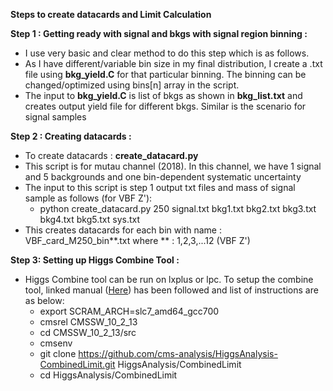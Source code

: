 **Steps to create datacards and Limit Calculation**

**Step 1 :  Getting ready with signal and bkgs with signal region binning :**
  * I use very basic and clear method to do this step which is as follows.
  * As I have different/variable bin size in my final distribution, I create a .txt file using **bkg_yield.C** for that particular binning. The binning can be changed/optimized using bins[n] array in the script.
  * The input to **bkg_yield.C** is list of bkgs as shown in **bkg_list.txt** and creates output yield file for different bkgs. Similar is the scenario for signal samples
  
**Step 2 :  Creating datacards :** 
  * To create datacards : **create_datacard.py**
  * This script is for mutau channel (2018). In this channel, we have 1 signal and 5 backgrounds and one bin-dependent systematic uncertainty
  * The input to this script is step 1 output txt files and mass of signal sample as follows (for VBF Z'):
    * python create_datacard.py 250 signal.txt bkg1.txt bkg2.txt bkg3.txt bkg4.txt bkg5.txt sys.txt
  * This creates datacards for each bin with name : VBF_card_M250_bin**.txt where ** : 1,2,3,...12 (VBF Z')
 
**Step 3:  Setting up Higgs Combine Tool :**
  * Higgs Combine tool can be run on lxplus or lpc. To setup the combine tool, linked manual ([Here](http://cms-analysis.github.io/HiggsAnalysis-CombinedLimit/#setting-up-the-environment-and-installation))  has been followed and list of instructions are as below:
    * export SCRAM_ARCH=slc7_amd64_gcc700
    * cmsrel CMSSW_10_2_13
    * cd CMSSW_10_2_13/src
    * cmsenv
    * git clone https://github.com/cms-analysis/HiggsAnalysis-CombinedLimit.git HiggsAnalysis/CombinedLimit
    * cd HiggsAnalysis/CombinedLimit
